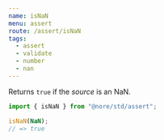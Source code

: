 ```yaml
---
name: isNaN
menu: assert
route: /assert/isNaN
tags:
  - assert
  - validate
  - number
  - nan
---
```


Returns `true` if the _source_ is an NaN.

```js
import { isNaN } from "@nore/std/assert";

isNaN(NaN);
// => true
```
